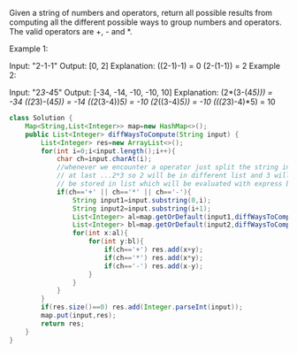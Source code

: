 Given a string of numbers and operators, return all possible results from computing all the different possible ways to group numbers and operators. The valid operators are +, - and *.

Example 1:

Input: "2-1-1"
Output: [0, 2]
Explanation: 
((2-1)-1) = 0 
(2-(1-1)) = 2
Example 2:

Input: "2*3-4*5"
Output: [-34, -14, -10, -10, 10]
Explanation: 
(2*(3-(4*5))) = -34 
((2*3)-(4*5)) = -14 
((2*(3-4))*5) = -10 
(2*((3-4)*5)) = -10 
(((2*3)-4)*5) = 10


```java
class Solution {
    Map<String,List<Integer>> map=new HashMap<>();
    public List<Integer> diffWaysToCompute(String input) {
        List<Integer> res=new ArrayList<>();
        for(int i=0;i<input.length();i++){
            char ch=input.charAt(i);
            //whenever we encounter a operator just split the string in two parts.  keep doing this, I will look like
            // at last ...2*3 so 2 will be in different list and 3 will be in different list. Then we will do 2*3 and result will 
            // be stored in list which will be evaluated with express before 2*3 considering 2*3 as single expression.
            if(ch=='+' || ch=='*' || ch=='-'){
                String input1=input.substring(0,i);
                String input2=input.substring(i+1);
                List<Integer> al=map.getOrDefault(input1,diffWaysToCompute(input1));
                List<Integer> bl=map.getOrDefault(input2,diffWaysToCompute(input2));
                for(int x:al){
                    for(int y:bl){
                        if(ch=='+') res.add(x+y);
                        if(ch=='*') res.add(x*y);
                        if(ch=='-') res.add(x-y);
                    }
                }
            }
        }
        if(res.size()==0) res.add(Integer.parseInt(input));
        map.put(input,res);
        return res;
    }
}

```
